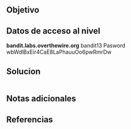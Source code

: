 ## Objetivo

## Datos de acceso al nivel
**bandit.labs.overthewire.org**
bandit13
Pasword
wbWdlBxEir4CaE8LaPhauuOo6pwRmrDw
## Solucion
```
```
## Notas adicionales 

## Referencias
